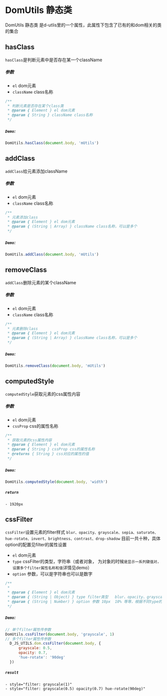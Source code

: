 # DomUtils 静态类
DomUtils 静态类 是d-utlis里的一个属性，此属性下包含了已有的和dom相关的类的集合

## hasClass
`hasClass`是判断元素中是否存在某一个className
##### 参数
  - `el` dom元素
  - `className` class名称
```js
/**
 * 判断元素是否存在某个class类
 * @param { Element } el dom元素
 * @param { String } className class名称
 */
```
##### `Demo`:
```js
DomUtils.hasClass(document.body, 'mUtils')
```

## addClass
`addClass`给元素添加className
##### 参数
  - `el` dom元素
  - `className` class名称
```js
/**
 * 元素添加class
 * @param { Element } el dom元素
 * @param { (String | Array) } className class名称，可以是多个
 */
```
##### `Demo`:
```js
DomUtils.addClass(document.body, 'mUtils')
```

## removeClass
`addClass`删除元素的某个className
##### 参数
  - `el` dom元素
  - `className` class名称
```js
/**
 * 元素删除class
 * @param { Element } el dom元素
 * @param { (String | Array) } className class名称，可以是多个
 */
```
##### `Demo`:
```js
DomUtils.removeClass(document.body, 'mUtils')
```

## computedStyle
`computedStyle`获取元素的css属性内容
##### 参数
  - `el` dom元素
  - `cssProp` css的属性名称
```js
/**
 * 获取元素的css属性内容
 * @param { Element } el dom元素
 * @param { String } cssProp css的属性名称
 * @returns { String } css对应的属性的值
 */
```
##### `Demo`:
```js
DomUtils.computedStyle(document.body, 'width')
```
##### `return`
    - 1920px

## cssFilter
`cssFilter`设置元素的filter样式
`blur、opacity、grayscale、sepia、saturate、hue-rotate、invert、brightness、contrast、drop-shadow` 目前一共十种，具体option的配置见filter的属性设置
  - `el` dom元素
  - `type` cssFilter的类型，字符串（或者对象， 为对象的时候`是显示一系列键值对，设置多个filter属性名称和值`详情见demo）
  - `option` 参数，可以是字符串也可以是数字
```js
/**
 * 
 * @param { Element } el dom元素
 * @param { (String | Object) } type filter类型   blur、opacity、grayscale、sepia、saturate、hue-rotate、invert、brightness、contrast、drop-shadow, 当type为Object的时候就是显示一系列键值对，设置多个filter属性
 * @param { (String | Number) } option 参数 10px  10% 等等，根据不同type的类型设定不同的参数配置
 */
```
##### `Demo`:
```js
// 单个filter属性传参数
DomUtils.cssFilter(document.body, 'grayscale', 1)
// 多个filter属性传参数
  D_JS_UTILS.dom.cssFilter(document.body, {
      grayscale: 0.5,
      opacity: 0.7,
      'hue-rotate': '90deg'
  })
```
##### `result`
    - style="filter: grayscale(1)"
    - style="filter: grayscale(0.5) opacity(0.7) hue-rotate(90deg)"
